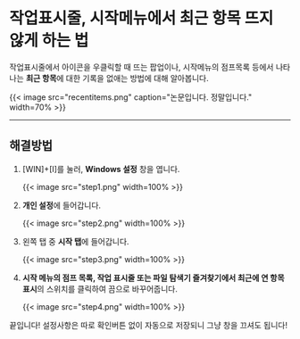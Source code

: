 # 작업표시줄, 시작메뉴에서 최근 항목 뜨지 않게 하는 법


작업표시줄에서 아이콘을 우클릭할 때 뜨는 팝업이나, 시작메뉴의 점프목록 등에서 나타나는 **최근 항목**에 대한 기록을 없애는 방법에 대해 알아봅니다.

<!--more-->

{{< image src="recentitems.png" caption="논문입니다. 정말입니다." width=70% >}}

---

## 해결방법

1. [WIN]+[I]를 눌러, **Windows 설정** 창을 엽니다.

   {{< image src="step1.png" width=100% >}}

2. **개인 설정**에 들어갑니다.

   {{< image src="step2.png" width=100% >}}

3. 왼쪽 탭 중 **시작 탭**에 들어갑니다.

   {{< image src="step3.png" width=100% >}}

4. **시작 메뉴의 점프 목록, 작업 표시줄 또는 파일 탐색기 즐겨찾기에서 최근에 연 항목 표시**의 스위치를 클릭하여 끔으로 바꾸어줍니다.

   {{< image src="step4.png" width=100% >}}

끝입니다! 설정사항은 따로 확인버튼 없이 자동으로 저장되니 그냥 창을 끄셔도 됩니다!
